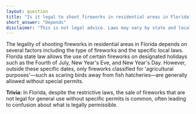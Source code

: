 ```yaml
---
layout: question
title: "Is it legal to shoot fireworks in residential areas in Florida?"
short_answer: "Depends"
disclaimer: "This is not legal advice. Laws may vary by state and local municipalities."
---
```


The legality of shooting fireworks in residential areas in Florida depends on several factors including the type of fireworks and the specific local laws. Florida state law allows the use of certain fireworks on designated holidays such as the Fourth of July, New Year's Eve, and New Year's Day. However, outside these specific dates, only fireworks classified for 'agricultural purposes'—such as scaring birds away from fish hatcheries—are generally allowed without special permits.

**Trivia:** In Florida, despite the restrictive laws, the sale of fireworks that are not legal for general use without specific permits is common, often leading to confusion about what is legally permissible.

